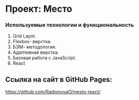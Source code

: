 # Проект: Место

### Используемые технологии и функциональность

1. Grid Layot.
2. Flexbox- верстка.
3. БЭМ- методология.
4. Адаптивная верстка.
5. Базовая работа с JavaScript.
6. React

## Ccылка на сайт в GitHub Pages:
https://github.com/RadionovaO/mesto-react/